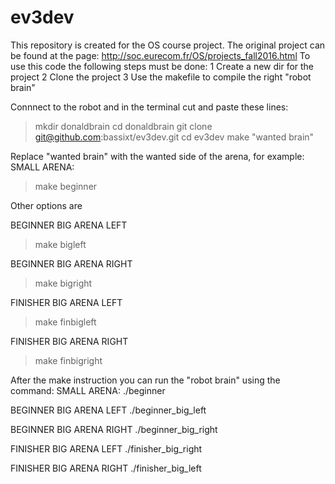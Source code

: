 # ev3dev
This repository is created for the OS course project.
The original project can be found at the page: http://soc.eurecom.fr/OS/projects_fall2016.html
To use this code the following steps must be done:
1 Create a new dir for the project
2 Clone the project
3 Use the makefile to compile the right "robot brain"

Connnect to the robot and in the terminal cut and paste these lines:
>mkdir donaldbrain
>cd donaldbrain
>git clone git@github.com:bassixt/ev3dev.git
>cd ev3dev
>make "wanted brain"

Replace "wanted brain" with the wanted side of the arena, for example:
SMALL ARENA:
>make beginner

Other options are

BEGINNER BIG ARENA LEFT
>make bigleft

BEGINNER BIG ARENA RIGHT
>make bigright

FINISHER BIG ARENA LEFT
>make finbigleft

FINISHER BIG ARENA RIGHT
>make finbigright

After the make instruction you can run the "robot brain" using the command:
SMALL ARENA:
./beginner

BEGINNER BIG ARENA LEFT
./beginner_big_left

BEGINNER BIG ARENA RIGHT
./beginner_big_right

FINISHER BIG ARENA LEFT
./finisher_big_right

FINISHER BIG ARENA RIGHT
./finisher_big_left
